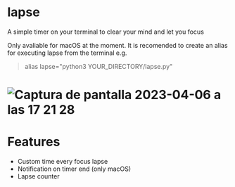 # lapse
A simple timer on your terminal to clear your mind and let you focus

Only avaliable for macOS at the moment.
It is recomended to create an alias for executing lapse from the terminal e.g. 
  >alias lapse="python3 YOUR_DIRECTORY/lapse.py"

# ![Captura de pantalla 2023-04-06 a las 17 21 28](https://user-images.githubusercontent.com/130074397/230424695-ec0c2abf-812c-4815-8252-081ea7245972.png)

# Features
- Custom time every focus lapse
- Notification on timer end (only macOS)
- Lapse counter

